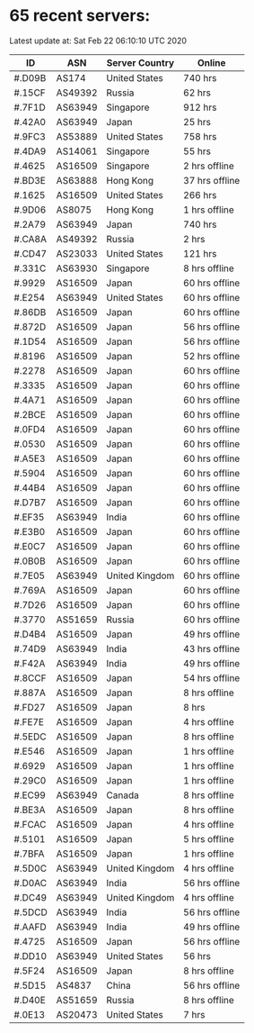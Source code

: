 # 65 recent servers:

Latest update at: Sat Feb 22 06:10:10 UTC 2020

| ID | ASN | Server Country | Online |
| -- | --- | -------------- | ------ |
| #.D09B | AS174 | United States | 740 hrs |
| #.15CF | AS49392 | Russia | 62 hrs |
| #.7F1D | AS63949 | Singapore | 912 hrs |
| #.42A0 | AS63949 | Japan | 25 hrs |
| #.9FC3 | AS53889 | United States | 758 hrs |
| #.4DA9 | AS14061 | Singapore | 55 hrs |
| #.4625 | AS16509 | Singapore | 2 hrs offline |
| #.BD3E | AS63888 | Hong Kong | 37 hrs offline |
| #.1625 | AS16509 | United States | 266 hrs |
| #.9D06 | AS8075 | Hong Kong | 1 hrs offline |
| #.2A79 | AS63949 | Japan | 740 hrs |
| #.CA8A | AS49392 | Russia | 2 hrs |
| #.CD47 | AS23033 | United States | 121 hrs |
| #.331C | AS63930 | Singapore | 8 hrs offline |
| #.9929 | AS16509 | Japan | 60 hrs offline |
| #.E254 | AS63949 | United States | 60 hrs offline |
| #.86DB | AS16509 | Japan | 60 hrs offline |
| #.872D | AS16509 | Japan | 56 hrs offline |
| #.1D54 | AS16509 | Japan | 56 hrs offline |
| #.8196 | AS16509 | Japan | 52 hrs offline |
| #.2278 | AS16509 | Japan | 60 hrs offline |
| #.3335 | AS16509 | Japan | 60 hrs offline |
| #.4A71 | AS16509 | Japan | 60 hrs offline |
| #.2BCE | AS16509 | Japan | 60 hrs offline |
| #.0FD4 | AS16509 | Japan | 60 hrs offline |
| #.0530 | AS16509 | Japan | 60 hrs offline |
| #.A5E3 | AS16509 | Japan | 60 hrs offline |
| #.5904 | AS16509 | Japan | 60 hrs offline |
| #.44B4 | AS16509 | Japan | 60 hrs offline |
| #.D7B7 | AS16509 | Japan | 60 hrs offline |
| #.EF35 | AS63949 | India | 60 hrs offline |
| #.E3B0 | AS16509 | Japan | 60 hrs offline |
| #.E0C7 | AS16509 | Japan | 60 hrs offline |
| #.0B0B | AS16509 | Japan | 60 hrs offline |
| #.7E05 | AS63949 | United Kingdom | 60 hrs offline |
| #.769A | AS16509 | Japan | 60 hrs offline |
| #.7D26 | AS16509 | Japan | 60 hrs offline |
| #.3770 | AS51659 | Russia | 60 hrs offline |
| #.D4B4 | AS16509 | Japan | 49 hrs offline |
| #.74D9 | AS63949 | India | 43 hrs offline |
| #.F42A | AS63949 | India | 49 hrs offline |
| #.8CCF | AS16509 | Japan | 54 hrs offline |
| #.887A | AS16509 | Japan | 8 hrs offline |
| #.FD27 | AS16509 | Japan | 8 hrs |
| #.FE7E | AS16509 | Japan | 4 hrs offline |
| #.5EDC | AS16509 | Japan | 8 hrs offline |
| #.E546 | AS16509 | Japan | 1 hrs offline |
| #.6929 | AS16509 | Japan | 1 hrs offline |
| #.29C0 | AS16509 | Japan | 1 hrs offline |
| #.EC99 | AS63949 | Canada | 8 hrs offline |
| #.BE3A | AS16509 | Japan | 8 hrs offline |
| #.FCAC | AS16509 | Japan | 4 hrs offline |
| #.5101 | AS16509 | Japan | 5 hrs offline |
| #.7BFA | AS16509 | Japan | 1 hrs offline |
| #.5D0C | AS63949 | United Kingdom | 4 hrs offline |
| #.D0AC | AS63949 | India | 56 hrs offline |
| #.DC49 | AS63949 | United Kingdom | 4 hrs offline |
| #.5DCD | AS63949 | India | 56 hrs offline |
| #.AAFD | AS63949 | India | 49 hrs offline |
| #.4725 | AS16509 | Japan | 56 hrs offline |
| #.DD10 | AS63949 | United States | 56 hrs |
| #.5F24 | AS16509 | Japan | 8 hrs offline |
| #.5D15 | AS4837 | China | 56 hrs offline |
| #.D40E | AS51659 | Russia | 8 hrs offline |
| #.0E13 | AS20473 | United States | 7 hrs |

